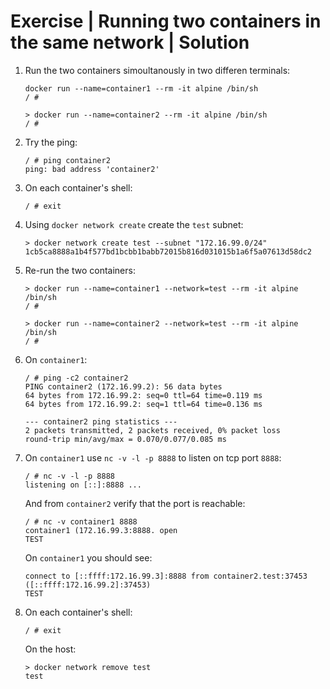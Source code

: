 # Exercise | Running two containers in the same network | Solution

1. Run the two containers simoultanously in two differen terminals:

   ```console
   docker run --name=container1 --rm -it alpine /bin/sh
   / #

   > docker run --name=container2 --rm -it alpine /bin/sh
   / #
   ```

2. Try the ping:

   ```console
   / # ping container2
   ping: bad address 'container2'
   ```

3. On each container's shell:

   ```console
   / # exit
   ```

4. Using `docker network create` create the `test` subnet:

   ```console
   > docker network create test --subnet "172.16.99.0/24"
   1cb5ca8888a1b4f577bd1bcbb1babb72015b816d031015b1a6f5a07613d58dc2
   ```

5. Re-run the two containers:

   ```console
   > docker run --name=container1 --network=test --rm -it alpine /bin/sh
   / #

   > docker run --name=container2 --network=test --rm -it alpine /bin/sh
   / #
   ```

6. On `container1`:

   ```console
   / # ping -c2 container2
   PING container2 (172.16.99.2): 56 data bytes
   64 bytes from 172.16.99.2: seq=0 ttl=64 time=0.119 ms
   64 bytes from 172.16.99.2: seq=1 ttl=64 time=0.136 ms

   --- container2 ping statistics ---
   2 packets transmitted, 2 packets received, 0% packet loss
   round-trip min/avg/max = 0.070/0.077/0.085 ms
   ```

7. On `container1` use `nc -v -l -p 8888` to listen on tcp port `8888`:

   ```console
   / # nc -v -l -p 8888
   listening on [::]:8888 ...
   ```

   And from `container2` verify that the port is reachable:

   ```console
   / # nc -v container1 8888
   container1 (172.16.99.3:8888. open
   TEST
   ```

   On `container1` you should see:

   ```console
   connect to [::ffff:172.16.99.3]:8888 from container2.test:37453 ([::ffff:172.16.99.2]:37453)
   TEST
   ```

8. On each container's shell:

   ```console
   / # exit
   ```

   On the host:

   ```console
   > docker network remove test
   test
   ```
